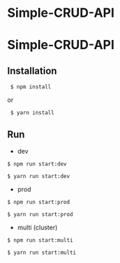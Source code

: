 # Simple-CRUD-API
# Simple-CRUD-API

## Installation

```console
 $ npm install
```
or 

```console
 $ yarn install
```

## Run 
* dev
```console
$ npm run start:dev
```

```console
$ yarn run start:dev
```
* prod
```console
$ npm run start:prod
```

```console
$ yarn run start:prod
```
* multi (cluster)
```console
$ npm run start:multi
```

```console
$ yarn run start:multi
```
